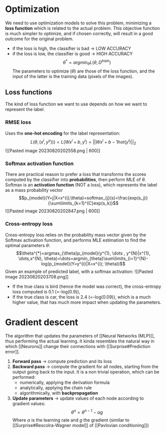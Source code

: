 # Optimization
We need to use optimization models to solve this problem, minimizing a **loss function** which is related to the actual problem.
This objective function is much simpler to optimize, and if chosen correctly, will result in a good outcome for the original problem.
- if the loss is high, the classifier is bad -> LOW ACCURACY
- if the loss is low, the classifier is good -> HIGH ACCURACY
$$\theta^*=argmin_{\theta}L(\theta,D^{train})$$
The parameters to optimize ($\theta$) are those of the loss function, and the input of the latter is the training data (pixels of the images).
## Loss functions
The kind of loss function we want to use depends on how we want to represent the label.
### RMSE loss
Uses the **one-hot encoding** for the label representation:
$$L(\theta,(x^i,y^y)))=L(Wx^{i}+b, y^i)=||Wx^{i}+b-1hot(y^i)||_2$$
![[Pasted image 20230820202558.png | 600]]

### Softmax activation function
There are practical reason to prefer a loss that transforms the scores computed by the classifier into **probabilities**, then perform MLE of $\theta$.
Softmax is an **activation function** (NOT a loss), which represents the label as a mass probability vector
$$p_{model}(Y=j|X=x^{i};\theta)=softmax_{j}(s)=\frac{exp(s_j)}{\sum\limits_{k=1}^{C}exp(s_k)}$$
![[Pasted image 20230820202847.png | 600]]
### Cross-entropy loss
Cross-entropy loss relies on the probability mass vector given by the Softmax activation function, and performs MLE estimation to find the optimal parameters $\theta$:
$$\theta^{*}=argmax_{\theta}p_{model}(y^{1}, \dots , y^{N}|x^{1}, \dots,x^{N}, \theta)=\dots=argmin_{theta}\sum\limits_{i=1}^{N}-log(p_{model}(Y=y^{i}|X=x^{i}; \theta))$$
Given an example of predicted label, with a softmax activation:
![[Pasted image 20230820203708.png]]
- If the true class is bird (hence the model was correct), the cross-entropy loss computed is 0.1 (=-log(0.9)),
- If the true class is car, the loss is 2.4 (=-log(0.09)), which is a much higher value, that has much more impact when updating the parameters.

# Gradient descent
The algorithm that updates the parameters of [[Neural Networks (MLP)]], thus performing the actual learning. 
It kinda resembles the natural way in which [[Neurons]] change their connections with [[Surprise#Prediction error]].

1. **Forward pass** -> compute prediction and its loss
2. **Backward pass** -> compute the gradient for all nodes, starting from the output going back to the input.
	It is a non trivial operation, which can be performed:
	- numerically, applying the derivation formula
	- analytically, applying the chain rule 
	- algorithmically, with **backpropagation**
1. **Update parameters** -> update values of each node according to gradient values: $$\theta^{n}=\theta^{n-1}-\alpha g$$Where $\alpha$ is the learning rate and $g$ the gradient (similar to [[Surprise#Rescolra-Wagner model]] of [[Pavlovian conditioning]])